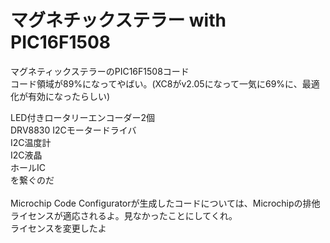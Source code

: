 # マグネチックステラー with PIC16F1508
マグネティックステラーのPIC16F1508コード<br>
コード領域が89%になってやばい。(XC8がv2.05になって一気に69%に、最適化が有効になったらしい)<br>

LED付きロータリーエンコーダー2個<br>
DRV8830 I2Cモータードライバ<br>
I2C温度計<br>
I2C液晶<br>
ホールIC<br>
を繋ぐのだ<br>
<br>
Microchip Code Configuratorが生成したコードについては、Microchipの排他ライセンスが適応されるよ。見なかったことにしてくれ。<br>
ライセンスを変更したよ<br>
